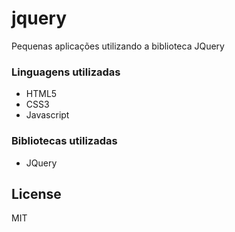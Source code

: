 # jquery
Pequenas aplicações utilizando a biblioteca JQuery

### Linguagens utilizadas
* HTML5
* CSS3
* Javascript

### Bibliotecas utilizadas
* JQuery


License
----
MIT